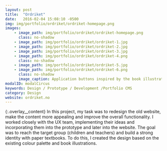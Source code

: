 ```yaml
---
layout: post
title:  "Ordriket"
date:   2016-02-04 15:08:10 -0500
img: img/portfolio/ordriket/ordriket-homepage.png
images: 
    - image_path: img/portfolio/ordriket/ordriket-homepage.png
      class: no-shadow
    - image_path: img/portfolio/ordriket/ordriket-1.jpg
    - image_path: img/portfolio/ordriket/ordriket-2.jpg    
    - image_path: img/portfolio/ordriket/ordriket-3.jpg
    - image_path: img/portfolio/ordriket/ordriket-4.png
      class: no-shadow
    - image_path: img/portfolio/ordriket/ordriket-5.jpg
    - image_path: img/portfolio/ordriket/ordriket-6.png
      class: no-shadow
      image_caption: Application buttons inspired by the book illustration
modalID: modalCircus
keywords: Design / Prototype / Development /Portfolio CMS
category: Design
website: ordriket.no
---
```

{:.overlay__content}
In this project, my task was to redesign the old website, make the content more appealing and improve the overall functionality. I worked closely with the UX team, implementing their ideas and incorporating them into the prototype and later into the website. The goal was to reach the target group (children and teachers) and build a strong identity with paper textbooks. To do this, I created the design based on the existing colour palette and book illustrations.

<!--
W tym projekcie moim zadaniem był redesigning istniejącej strony, uatrakcyjnienie zawartości i poprawienie jej funkcjonowania. Ściśle współpracowałem z teamem UX, którego wytyczne wdrażałem w prototyp i samą stronę. Celem było dotarcie do grupy docelowej (dzieci i nauczyciele) oraz powiązanie strony intenretowej w papierowym podręcznikiem. Stąd pomysł na zanimowanie illustracji z książki.
-->